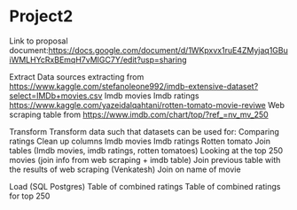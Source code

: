 # Project2
Link to proposal document:https://docs.google.com/document/d/1WKpxvx1ruE4ZMyjaq1GBuiWMLHYcRxBEmqH7vMIGC7Y/edit?usp=sharing  


Extract 
Data sources extracting from
https://www.kaggle.com/stefanoleone992/imdb-extensive-dataset?select=IMDb+movies.csv 
Imdb movies 
Imdb ratings 
https://www.kaggle.com/yazeidalqahtani/rotten-tomato-movie-reviwe 
Web scraping table from https://www.imdb.com/chart/top/?ref_=nv_mv_250 

Transform 
Transform data such that datasets can be used for: 
Comparing ratings 
Clean up columns 
Imdb movies 
Imdb ratings 
Rotten tomato 
Join tables (Imdb movies, imdb ratings, rotten tomatoes) 
Looking at the top 250 movies (join info from web scraping + imdb table)
Join previous table with the results of web scraping (Venkatesh) 
Join on name of movie 

Load (SQL Postgres) 
Table of combined ratings 
Table of combined ratings for top 250
